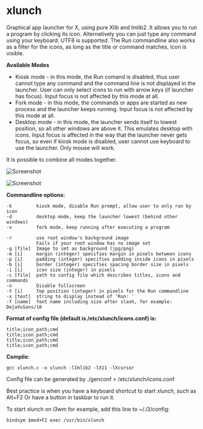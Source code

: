 # xlunch
Graphical app launcher for X, using pure Xlib and Imlib2. It allows you to run a program by clicking its icon. Alternatively
you can just type any command using your keyboard. UTF8 is supported.
The Run commandline also works as a filter for the icons, as long as the title or command matches, icon is visible.

**Available Modes**

- Kiosk mode - in this mode, the Run comand is disabled, thus user cannot
    type any command and the command line is not displayed in the launcher.
    User can only select icons to run with arrow keys (if launcher has focus).
    Input focus is not affected by this mode at all.
- Fork mode - in this mode, the commands or apps are started as new process
    and the launcher keeps running. Input focus is not affected by this mode at all.
- Desktop mode - in this mode, the launcher sends itself to lowest position,
    so all other windows are above it. This emulates desktop with icons.
    Input focus is affected in the way that the launcher never gets focus,
    so even if kiosk mode is disabled, user cannot use keyboard to use the launcher.
    Only mouse will work.

It is possible to combine all modes together.


![Screenshot](/../Screenshot/screenshot.png?raw=true "Screenshot")

![Screenshot](/../Screenshot/screenshot2.png?raw=true "Screenshot")


**Commandline options:**

    -k         kiosk mode, disable Run prompt, allow user to only run by icon
    -d         desktop mode, keep the launcher lowest (behind other windows)
    -v         fork mode, keep running after executing a program
    
    -r         use root window's background image
               Fails if your root window has no image set
    -g [file]  Image to set as background (jpg/png)
    -m [i]     margin (integer) specifies margin in pixels between icons
    -p [i]     padding (integer) specifies padding inside icons in pixels
    -b [i]     border (integer) specifies spacing border size in pixels
    -i [i]     icon size (integer) in pixels
    -c [file]  path to config file which describes titles, icons and commands
    -n         Disable fullscreen
    -t [i]     Top position (integer) in pixels for the Run commandline
    -x [text]  string to display instead of 'Run: '
    -f [name]  font name including size after slash, for example: DejaVuSans/10



**Format of config file (default is /etc/xlunch/icons.conf) is:**

    title;icon_path;cmd
    title;icon_path;cmd
    title;icon_path;cmd
    title;icon_path;cmd


**Compile:**

    gcc xlunch.c -o xlunch -lImlib2 -lX11 -lXcursor


Config file can be generated by ./genconf > /etc/xlunch/icons.conf

Best practice is when you have a keyboard shortcut to start xlunch, such as Alt+F2
Or have a button in taskbar to run it.

To start xlunch on i3wm for example, add this line to ~/.i3/config:

    bindsym $mod+F2 exec /usr/bin/xlunch

